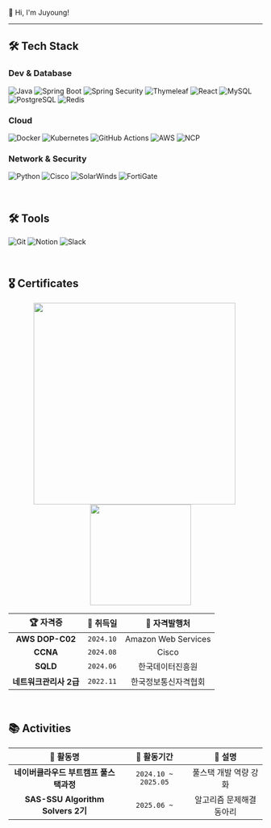 👋 Hi, I'm Juyoung!

---

## 🛠️ **Tech Stack**

### **Dev & Database**
![Java](https://img.shields.io/badge/Java-007396?style=for-the-badge&logo=java&logoColor=white)
![Spring Boot](https://img.shields.io/badge/Spring_Boot-6DB33F?style=for-the-badge&logo=spring-boot&logoColor=white)
![Spring Security](https://img.shields.io/badge/Spring_Security-6DB33F?style=for-the-badge&logo=spring-security&logoColor=white)
![Thymeleaf](https://img.shields.io/badge/Thymeleaf-005F0F?style=for-the-badge&logo=thymeleaf&logoColor=white)
![React](https://img.shields.io/badge/React-61DAFB?style=for-the-badge&logo=react&logoColor=black)
![MySQL](https://img.shields.io/badge/MySQL-4479A1?style=for-the-badge&logo=mysql&logoColor=white)
![PostgreSQL](https://img.shields.io/badge/PostgreSQL-336791?style=for-the-badge&logo=postgresql&logoColor=white)
![Redis](https://img.shields.io/badge/Redis-DC382D?style=for-the-badge&logo=redis&logoColor=white)

### **Cloud**
![Docker](https://img.shields.io/badge/Docker-2496ED?style=for-the-badge&logo=docker&logoColor=white)
![Kubernetes](https://img.shields.io/badge/Kubernetes-326CE5?style=for-the-badge&logo=kubernetes&logoColor=white)
![GitHub Actions](https://img.shields.io/badge/GitHub_Actions-2088FF?style=for-the-badge&logo=github-actions&logoColor=white)
![AWS](https://img.shields.io/badge/AWS-232F3E?style=for-the-badge&logo=amazon-aws&logoColor=white)
![NCP](https://img.shields.io/badge/NCP-03C75A?style=for-the-badge&logo=naver&logoColor=white)

### **Network & Security**
![Python](https://img.shields.io/badge/Python-3776AB?style=for-the-badge&logo=python&logoColor=white)
![Cisco](https://img.shields.io/badge/Cisco-1BA0D7?style=for-the-badge&logo=cisco&logoColor=white)
![SolarWinds](https://img.shields.io/badge/SolarWinds-FF6A00?style=for-the-badge&logo=solarwinds&logoColor=white)
![FortiGate](https://img.shields.io/badge/FortiGate-EE3124?style=for-the-badge&logo=fortinet&logoColor=white)

<br>

## 🛠 **Tools**
![Git](https://img.shields.io/badge/Git-F05032?style=for-the-badge&logo=git&logoColor=white)
![Notion](https://img.shields.io/badge/Notion-000000?style=for-the-badge&logo=notion&logoColor=white)
![Slack](https://img.shields.io/badge/Slack-4A154B?style=for-the-badge&logo=slack&logoColor=white)

<br>

## 🎖️ **Certificates**
<div align="center">
<img src="https://github.com/user-attachments/assets/63d06b85-2569-4174-89d9-ebe2f968f13d" width="400" style="margin-right: 5px;"/>
<img src="https://github.com/user-attachments/assets/81248016-6950-4b29-b17f-bfc46af04676" width="200" style="margin-left: 20px;"/>
</div>


<div align="center">

| 🏆 **자격증** | 📅 **취득일** | 🏢 **자격발행처** |
|:---:|:---:|:---:|
| **AWS DOP-C02** | `2024.10` | Amazon Web Services |
| **CCNA** | `2024.08` | Cisco |
| **SQLD** | `2024.06` | 한국데이터진흥원 |
| **네트워크관리사 2급** | `2022.11` | 한국정보통신자격협회 |

</div>



<br>

## 📚 **Activities**

<div align="center">
  
| 🎯 **활동명** | 📅 **활동기간** | 📝 **설명** |
|:---:|:---:|:---:|
| **네이버클라우드 부트캠프 풀스택과정** | `2024.10 ~ 2025.05` | 풀스택 개발 역량 강화 |
| **SAS-SSU Algorithm Solvers 2기** | `2025.06 ~` | 알고리즘 문제해결 동아리 |

</div>
